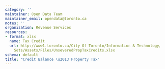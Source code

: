 ```yaml
---
category: ''
maintainer: Open Data Team
maintainer_email: opendata@toronto.ca
notes: ''
organization: Revenue Services
resources:
- format: xlsx
  name: Tax Credit
  url: http://www1.toronto.ca/City Of Toronto/Information & Technology/Open Data/Data
    Sets/Assets/Files/UnseveredPropTaxCredits.xlsx
schema: default
title: "Credit Balance \u2013 Property Tax"
---
```

